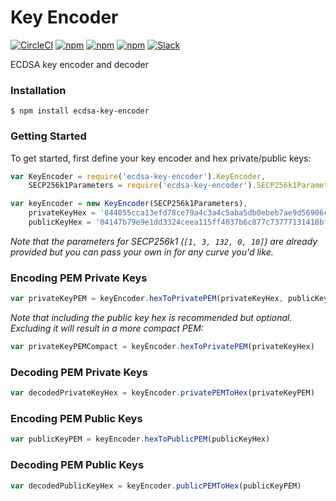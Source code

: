 # Key Encoder

[![CircleCI](https://img.shields.io/circleci/project/blockstack/key-encoder.svg)](https://circleci.com/gh/blockstack/key-encoder/tree/master)
[![npm](https://img.shields.io/npm/v/key-encoder.svg)](https://www.npmjs.com/package/key-encoder)
[![npm](https://img.shields.io/npm/dm/key-encoder.svg)](https://www.npmjs.com/package/key-encoder)
[![npm](https://img.shields.io/npm/l/key-encoder.svg)](https://www.npmjs.com/package/key-encoder)
[![Slack](http://slack.blockstack.org/badge.svg)](http://slack.blockstack.org/)

ECDSA key encoder and decoder

### Installation

```
$ npm install ecdsa-key-encoder
```

### Getting Started

To get started, first define your key encoder and hex private/public keys:

```js
var KeyEncoder = require('ecdsa-key-encoder').KeyEncoder,
    SECP256k1Parameters = require('ecdsa-key-encoder').SECP256k1Parameters

var keyEncoder = new KeyEncoder(SECP256k1Parameters),
    privateKeyHex = '844055cca13efd78ce79a4c3a4c5aba5db0ebeb7ae9d56906c03d333c5668d5b',
    publicKeyHex = '04147b79e9e1dd3324ceea115ff4037b6c877c73777131418bfb2b713effd0f502327b923861581bd5535eeae006765269f404f5f5c52214e9721b04aa7d040a75'
```

*Note that the parameters for SECP256k1 (`[1, 3, 132, 0, 10]`) are already provided but you can pass your own in for any curve you'd like.*

### Encoding PEM Private Keys

```js
var privateKeyPEM = keyEncoder.hexToPrivatePEM(privateKeyHex, publicKeyHex)
```

*Note that including the public key hex is recommended but optional. Excluding it will result in a more compact PEM:*

```js
var privateKeyPEMCompact = keyEncoder.hexToPrivatePEM(privateKeyHex)
```

### Decoding PEM Private Keys

```js
var decodedPrivateKeyHex = keyEncoder.privatePEMToHex(privateKeyPEM)
```

### Encoding PEM Public Keys

```js
var publicKeyPEM = keyEncoder.hexToPublicPEM(publicKeyHex)
```

### Decoding PEM Public Keys

```js
var decodedPublicKeyHex = keyEncoder.publicPEMToHex(publicKeyPEM)
```
